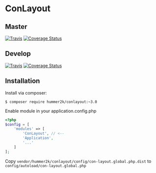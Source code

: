 # ConLayout 

## Master
[![Travis](https://travis-ci.org/hummer2k/ConLayout.svg?branch=master)](https://travis-ci.org/hummer2k/ConLayout)
[![Coverage Status](https://coveralls.io/repos/hummer2k/ConLayout/badge.svg?branch=master&service=github)](https://coveralls.io/github/hummer2k/ConLayout?branch=master)

## Develop
[![Travis](https://travis-ci.org/hummer2k/ConLayout.svg?branch=develop)](https://travis-ci.org/hummer2k/ConLayout)
[![Coverage Status](https://coveralls.io/repos/hummer2k/ConLayout/badge.svg?branch=develop&service=github)](https://coveralls.io/github/hummer2k/ConLayout?branch=develop)

## Installation

Install via composer:

`$ composer require hummer2k/conlayout:~3.0`

Enable module in your application.config.php

````php
<?php
$config = [
    'modules' => [
        'ConLayout', // <--
        'Application',
        '...'
    ]
];
````

Copy `vendor/hummer2k/conlayout/config/con-layout.global.php.dist` to `config/autoload/con-layout.global.php`

